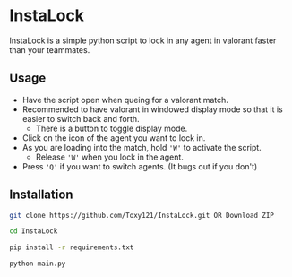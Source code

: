 
# InstaLock
InstaLock is a simple python script to lock in any agent in valorant faster than your teammates.

## Usage

- Have the script open when queing for a valorant match.
- Recommended to have valorant in windowed display mode so that it is easier to switch back and forth.
  - There is a button to toggle display mode. 
- Click on the icon of the agent you want to lock in.
- As you are loading into the match, hold `'W'` to activate the script.
  - Release `'W'` when you lock in the agent.
- Press `'Q'` if you want to switch agents. (It bugs out if you don't)

## Installation
```sh
git clone https://github.com/Toxy121/InstaLock.git OR Download ZIP

cd InstaLock

pip install -r requirements.txt

python main.py
```
